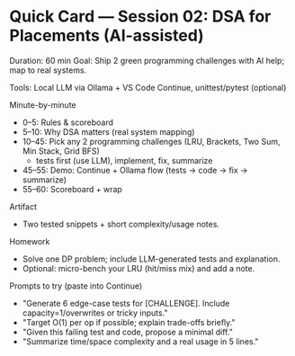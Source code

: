 # Quick Card — Session 02: DSA for Placements (AI-assisted)

Duration: 60 min
Goal: Ship 2 green programming challenges with AI help; map to real systems.

Tools: Local LLM via Ollama + VS Code Continue, unittest/pytest (optional)

Minute-by-minute
- 0–5: Rules & scoreboard
- 5–10: Why DSA matters (real system mapping)
- 10–45: Pick any 2 programming challenges (LRU, Brackets, Two Sum, Min Stack, Grid BFS)
  - tests first (use LLM), implement, fix, summarize
- 45–55: Demo: Continue + Ollama flow (tests → code → fix → summarize)
- 55–60: Scoreboard + wrap

Artifact
- Two tested snippets + short complexity/usage notes.

Homework
- Solve one DP problem; include LLM-generated tests and explanation.
- Optional: micro-bench your LRU (hit/miss mix) and add a note.

Prompts to try (paste into Continue)
- "Generate 6 edge-case tests for [CHALLENGE]. Include capacity=1/overwrites or tricky inputs."
- "Target O(1) per op if possible; explain trade-offs briefly."
- "Given this failing test and code, propose a minimal diff."
- "Summarize time/space complexity and a real usage in 5 lines."
